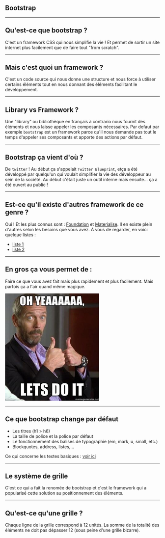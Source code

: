  ## Bootstrap



---



## Qu'est-ce que bootstrap ?
C'est un framework CSS qui nous simplifie la vie ! Et permet de sortir un site internet plus facilement que de faire tout "from scratch".


***


## Mais c'est quoi un framework ?
C'est un code source qui nous donne une structure et nous force à utiliser certains éléments tout en nous donnant des éléments facilitant le développement.


***


## Library vs Framework ?
Une "library" ou bibliothèque en français à contrario nous fournit des éléments et nous laisse appeler les composants nécessaires. Par defaut par exemple `bootstrap` est un framework parce qu'il nous demande pas tout le temps d'appeler ses composants et apporte des actions par défaut.


***


## Bootstrap ça vient d'où ?
De `twitter` ! Au début ça s'appelait `Twitter Blueprint`, etça a été développé par quelqu'un qui voulait simplifier la vie des développeur au sein de la société. Au début c'était juste un outil interne mais ensuite... ça a été ouvert au public !


***


## Est-ce qu'il existe d'autres framework de ce genre ?
Oui ! Et les plus connus sont : [Foundation](http://foundation.zurb.com/) et [Materialise](http://materializecss.com/). Il en existe plein d'autres selon les besoins que vous avez. À vous de regarder, en voici quelque listes :
* [liste 1](http://blog.webkid.io/css-frameworks-bootstrap-alternatives/)
* [liste 2](http://www.hongkiat.com/blog/bootstrap-alternatives/)



---



## En gros ça vous permet de :

Faire ce que vous avez fait mais plus rapidement et plus facilement. Mais parfois ça a l'air quand même magique.

![letsdoit](letsdoit.jpeg)



---



## Ce que bootstrap change par défaut
* Les titres (h1 > h6)
* La taille de police et la police par défaut
* Le fonctionnement des balises de typographie (em, mark, u, small, etc.)
* Blockquotes, address, listes,...

Ce qui concerne les textes basiques : [voir ici](http://getbootstrap.com/css/#type)



---



## Le système de grille
C'est ce qui a fait la renomée de bootstrap et c'est le framework qui a popularisé cette solution au positionnement des éléments.


***


## Qu'est-ce qu'une grille ?
Chaque ligne de la grille correspond à 12 unités. La somme de la totalité des éléments ne doit pas dépasser 12 (sous peine d'une grille bizarre).

